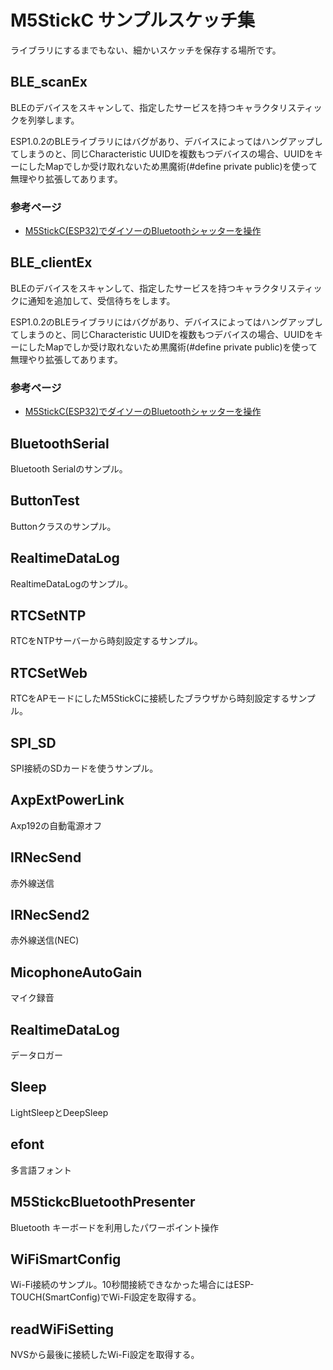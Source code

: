 # M5StickC サンプルスケッチ集

ライブラリにするまでもない、細かいスケッチを保存する場所です。

## BLE_scanEx

BLEのデバイスをスキャンして、指定したサービスを持つキャラクタリスティックを列挙します。

ESP1.0.2のBLEライブラリにはバグがあり、デバイスによってはハングアップしてしまうのと、同じCharacteristic UUIDを複数もつデバイスの場合、UUIDをキーにしたMapでしか受け取れないため黒魔術(#define private public)を使って無理やり拡張してあります。

### 参考ページ
- [M5StickC(ESP32)でダイソーのBluetoothシャッターを操作](https://lang-ship.com/blog/?p=704)

## BLE_clientEx

BLEのデバイスをスキャンして、指定したサービスを持つキャラクタリスティックに通知を追加して、受信待ちをします。

ESP1.0.2のBLEライブラリにはバグがあり、デバイスによってはハングアップしてしまうのと、同じCharacteristic UUIDを複数もつデバイスの場合、UUIDをキーにしたMapでしか受け取れないため黒魔術(#define private public)を使って無理やり拡張してあります。

### 参考ページ
- [M5StickC(ESP32)でダイソーのBluetoothシャッターを操作](https://lang-ship.com/blog/?p=704)

## BluetoothSerial

Bluetooth Serialのサンプル。

## ButtonTest

Buttonクラスのサンプル。

## RealtimeDataLog

RealtimeDataLogのサンプル。

## RTCSetNTP

RTCをNTPサーバーから時刻設定するサンプル。

## RTCSetWeb

RTCをAPモードにしたM5StickCに接続したブラウザから時刻設定するサンプル。

## SPI_SD

SPI接続のSDカードを使うサンプル。

## AxpExtPowerLink

Axp192の自動電源オフ

## IRNecSend

赤外線送信

## IRNecSend2

赤外線送信(NEC)

## MicophoneAutoGain

マイク録音

## RealtimeDataLog

データロガー

## Sleep

LightSleepとDeepSleep

## efont

多言語フォント

## M5StickcBluetoothPresenter

Bluetooth キーボードを利用したパワーポイント操作

## WiFiSmartConfig

Wi-Fi接続のサンプル。10秒間接続できなかった場合にはESP-TOUCH(SmartConfig)でWi-Fi設定を取得する。

## readWiFiSetting

NVSから最後に接続したWi-Fi設定を取得する。
